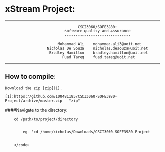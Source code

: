xStream Project: 
===============
---

                                     CSCI3060/SOFE3980: 
                               Software Quality and Assurance
                               ------------------------------

                            Mohammad Ali    mohammad.ali3@uoit.net
                       Nicholas De Souza    nicholas.desouza@uoit.net
                        Bradley Hamilton    bradley.hamilton@uoit.net
                              Fuad Tareq    fuad.tareq@uoit.net


---

How to compile:
---------------

    Download the zip [zip][1].

    [1]:https://github.com/100481185/CSCI3060-SOFE3980-Project/archive/master.zip   "zip"
    
    
####Navigate to the directory:
        
        cd /path/to/project/directory
        

            eg. 'cd /home/nicholas/Downloads/CSCI3060-SOFE3980-Project


        </code>
</pre>
